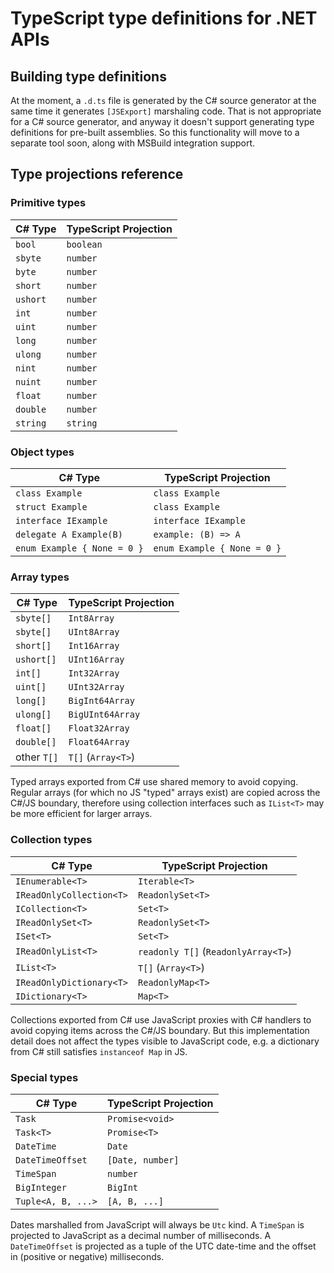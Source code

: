 # TypeScript type definitions for .NET APIs

## Building type definitions
At the moment, a `.d.ts` file is generated by the C# source generator at the same time it generates `[JSExport]` marshaling code. That is not appropriate for a C# source generator, and anyway it doesn't support generating type definitions for pre-built assemblies. So this functionality will move to a separate tool soon, along with MSBuild integration support.

## Type projections reference

### Primitive types
| C# Type  | TypeScript Projection |
|----------|-----------------------|
| `bool`   | `boolean`             |
| `sbyte`  | `number`              |
| `byte`   | `number`              |
| `short`  | `number`              |
| `ushort` | `number`              |
| `int`    | `number`              |
| `uint`   | `number`              |
| `long`   | `number`              |
| `ulong`  | `number`              |
| `nint`   | `number`              |
| `nuint`  | `number`              |
| `float`  | `number`              |
| `double` | `number`              |
| `string` | `string`              |

### Object types

| C# Type                     | TypeScript Projection       |
|-----------------------------|-----------------------------|
| `class Example`             | `class Example`             |
| `struct Example`            | `class Example`             |
| `interface IExample`        | `interface IExample`        |
| `delegate A Example(B)`     | `example: (B) => A`         |
| `enum Example { None = 0 }` | `enum Example { None = 0 }` |

### Array types
| C# Type     | TypeScript Projection |
|-------------|-----------------------|
| `sbyte[]`   | `Int8Array`           |
| `sbyte[]`   | `UInt8Array`          |
| `short[]`   | `Int16Array`          |
| `ushort[]`  | `UInt16Array`         |
| `int[]`     | `Int32Array`          |
| `uint[]`    | `UInt32Array`         |
| `long[]`    | `BigInt64Array`       |
| `ulong[]`   | `BigUInt64Array`      |
| `float[]`   | `Float32Array`        |
| `double[]`  | `Float64Array`        |
| other `T[]` | `T[]` (`Array<T>`)    |

Typed arrays exported from C# use shared memory to avoid copying. Regular arrays (for which no JS "typed" arrays exist) are copied across the C#/JS boundary, therefore using collection interfaces such as `IList<T>` may be more efficient for larger arrays.

### Collection types

| C# Type                  | TypeScript Projection |
|--------------------------|-----------------------|
| `IEnumerable<T>`         | `Iterable<T>`         |
| `IReadOnlyCollection<T>` | `ReadonlySet<T>`      |
| `ICollection<T>`         | `Set<T>`              |
| `IReadOnlySet<T>`        | `ReadonlySet<T>`      |
| `ISet<T>`                | `Set<T>`              |
| `IReadOnlyList<T>`       | `readonly T[]` (`ReadonlyArray<T>`) |
| `IList<T>`               | `T[]` (`Array<T>`)    |
| `IReadOnlyDictionary<T>` | `ReadonlyMap<T>`      |
| `IDictionary<T>`         | `Map<T>`              |

Collections exported from C# use JavaScript proxies with C# handlers to avoid copying items across the C#/JS boundary. But this implementation detail does not affect the types visible to JavaScript code, e.g. a dictionary from C# still satisfies `instanceof Map` in JS.

### Special types

| C# Type            | TypeScript Projection |
|--------------------|-----------------------|
| `Task`             | `Promise<void>`       |
| `Task<T>`          | `Promise<T>`          |
| `DateTime`         | `Date`                |
| `DateTimeOffset`   | `[Date, number]`      |
| `TimeSpan`         | `number`              |
| `BigInteger`       | `BigInt`              |
| `Tuple<A, B, ...>` | `[A, B, ...]`         |

Dates marshalled from JavaScript will always be `Utc` kind. A `TimeSpan` is projected to JavaScript as a decimal number of milliseconds. A `DateTimeOffset` is projected as a tuple of the UTC date-time and the offset in (positive or negative) milliseconds.

